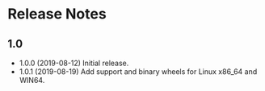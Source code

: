 # Release Notes

## 1.0

* 1.0.0 (2019-08-12) Initial release.
* 1.0.1 (2019-08-19) Add support and binary wheels for Linux x86_64 and WIN64.
